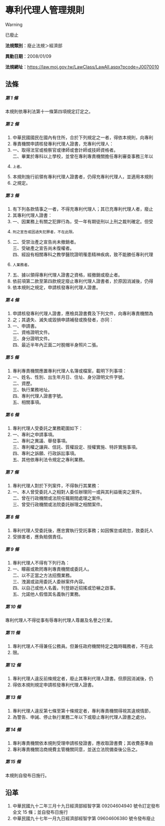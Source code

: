 # 專利代理人管理規則


> [!WARNING]
> 已廢止


**法規類別**：廢止法規＞經濟部

**異動日期**：2008/01/09  

**法規網址**：https://law.moj.gov.tw/LawClass/LawAll.aspx?pcode=J0070010



## 法條
##### 第 1 條
本規則依專利法第十一條第四項規定訂定之。

##### 第 2 條
1. 中華民國國民在國內有住所，合於下列規定之一者，得依本規則，向專利
1. 專責機關申請核發專利代理人證書，充專利代理人：                  
1. 一、取得法官或檢察官或律師或會計師或技師資格者。                  
二、畢業於專科以上學校，並曾在專利專責機關擔任專利審查事務三年以
1.     上者。                                                      
1. 本規則施行前領有專利代理人證書者，仍得充專利代理人，並適用本規則
1. 之規定。                                                        

##### 第 3 條
1. 有下列各款情事之一者，不得充專利代理人；其已充專利代理人者，廢止
1. 其專利代理人證書：                                              
1. 一、因業務上有關之犯罪行為，受一年有期徒刑以上刑之裁判確定。但受
1.     刑之宣告或因過失犯罪者，不在此限。                          
1. 二、受禁治產之宣告尚未撤銷者。                                    
三、受破產之宣告尚未復權者。                                      
四、經設有相關專科之教學醫院證明罹患精神疾病，致不能勝任專利代理
1.     人業務者。                                                  
1. 五、據以領得專利代理人證書之資格，經撤銷或廢止者。              
1. 依前項第二款至第四款規定廢止專利代理人證書者，於原因消滅後，仍得
1. 依本規則之規定，申請核發專利代理人證書。                        

##### 第 4 條
1. 申請核發專利代理人證書，應檢具證書費及下列文件，向專利專責機關為
1. 之；其遺失、滅失或毀損申請補發或換發者，亦同：                  
1. 一、申請書。                                                      
二、資格證明文件。                                                
三、身分證明文件。                                                
四、最近半年內正面二吋脫帽半身照片二張。                        

##### 第 5 條
1. 專利專責機關應置專利代理人名簿或檔案，載明下列事項：            
1. 一、姓名、性別、出生年月日、住址、身分證明文件字號。              
二、資歷。                                                        
三、執行業務地址。                                                
四、專利代理人證書字號。                                          
五、相關事項。                                                  

##### 第 6 條
1. 專利代理人受委託之業務範圍如下：                                
1. 一、專利之申請事項。                                              
二、專利之異議、舉發事項。                                        
三、專利權之讓與、信託、質權設定、授權實施、特許實施事項。        
四、專利之訴願、行政訴訟事項。                                    
五、其他依專利法令規定之專利業務。                              

##### 第 7 條
1. 專利代理人對於下列案件，不得執行其業務：                    
1. 一、本人曾受委託人之相對人委任辦理同一或與其利益衝突之案件。  
二、曾在行政機關或法院任職期間處理之案件。                    
三、曾受行政機關或法院委託辦理之相關案件。                  

##### 第 8 條
1. 專利代理人受委託後，應忠實執行受託事務；如因懈怠或疏忽，致委託人 
1. 受損害者，應負賠償責任。                                         

##### 第 9 條
1. 專利代理人不得有下列行為：                                       
1. 一、矇蔽或欺罔專利專責機關或委託人。                               
二、以不正當之方法招攬業務。                                       
三、洩漏或盜用委託人委辦案件內容。                                 
四、以自己或他人名義，刊登跡近招搖或恐嚇之啟事。                   
五、允諾他人假借其名義執行業務。                                 

##### 第 10 條
專利代理人不得從事有辱專利代理人尊嚴及名譽之行業。

##### 第 11 條
1. 專利代理人不得兼任公務員。但兼任政府機關特定之臨時職務者，不在此
1. 限。                                                            

##### 第 12 條
1. 專利代理人違反前條規定者，廢止其專利代理人證書。但原因消滅後，仍
1. 得依本規則規定申請核發專利代理人證書。                          

##### 第 13 條
1. 專利代理人違反第七條至第十條規定者，專利專責機關得視其違規情節，
1. 為警告、申誡、停止執行業務二年以下或廢止專利代理人證書之處分。  

##### 第 14 條
1. 專利專責機關依本規則受理申請核發證書，應收取證書費；其收費基準由
1. 專利專責機關洽商規費主管機關同意，並送立法院備查後公告之。      

##### 第 15 條
本規則自發布日施行。

## 沿革
1. 中華民國九十二年三月十九日經濟部經智字第 09204604940  號令訂定發布全文 15 條；並自發布日施行
1. 中華民國九十七年一月九日經濟部經智字第 09604606380  號令發布廢止                                                            
